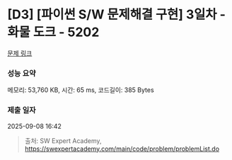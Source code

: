 # [D3] [파이썬 S/W 문제해결 구현] 3일차 - 화물 도크 - 5202 

[문제 링크](https://swexpertacademy.com/main/code/problem/problemDetail.do?contestProbId=AWT-K6DaceYDFAVT) 

### 성능 요약

메모리: 53,760 KB, 시간: 65 ms, 코드길이: 385 Bytes

### 제출 일자

2025-09-08 16:42



> 출처: SW Expert Academy, https://swexpertacademy.com/main/code/problem/problemList.do